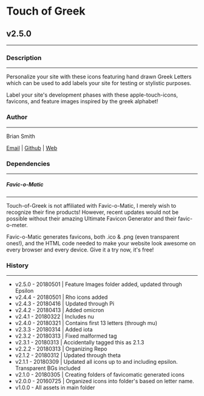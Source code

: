 # Touch of Greek
## v2.5.0
---

### Description
---

Personalize your site with these icons featuring hand drawn Greek Letters which can be used to add labels your site for testing or stylistic purposes.

Label your site's development phases with these apple-touch-icons, favicons, and feature images inspired by the greek alphabet!


### Author
---

Brian Smith

[Email](mailto:picketfence14@gmail.com) | [Github](http://github.com/picketfence14) | [Web](http://www.brianandrewsmith.me)


### Dependencies
---

##### Favic-o-Matic
---

Touch-of-Greek is not affiliated with Favic-o-Matic, I merely wish to recognize their fine products! However, recent updates would not be possible without their amazing Ultimate Favicon Generator and their favic-o-meter.

Favic-o-Matic generates favicons, both .ico & .png (even transparent ones!), and the HTML code needed to make your website look awesome on every browser and every device.
Give it a try now, it's free!



### History
---

 - v2.5.0 - 20180501 | Feature Images folder added, updated through Epsilon
 - v2.4.4 - 20180501 | Rho icons added
 - v2.4.3 - 20180416 | Updated through Pi
 - v2.4.2 - 20180413 | Added omicron
 - v2.4.1 - 20180322 | Includes nu
 - v2.4.0 - 20180321 | Contains first 13 letters (through mu)
 - v2.3.3 - 20180314 | Added iota
 - v2.3.2 - 20180313 | Fixed malformed tag
 - v2.3.1 - 20180313 | Accidentally tagged this as 2.1.3
 - v2.2.2 - 20180313 | Organizing Repo
 - v2.1.2 - 20180312 | Updated through theta
 - v2.1.1 - 20180309 | Updated all icons up to and including epsilon. Transparent BGs included
 - v2.1.0 - 20180305 | Creating folders of favicomatic generated icons
 - v2.0.0 - 20160725 | Organized icons into folder's based on letter name.
 - v1.0.0 - All assets in main folder

